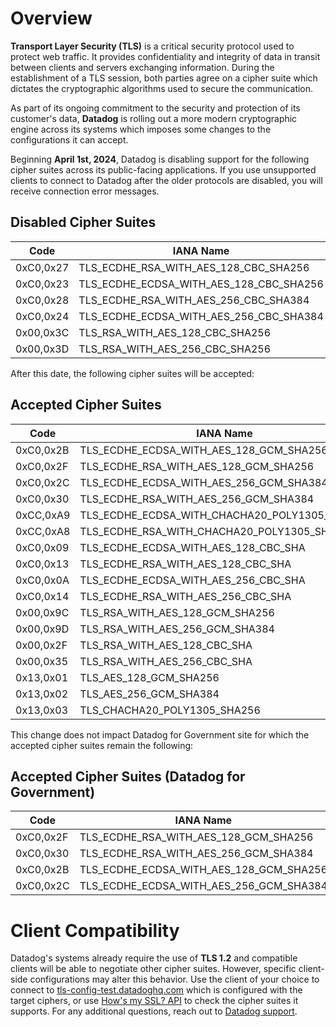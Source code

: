 # Overview

**Transport Layer Security (TLS)** is a critical security protocol used to protect web traffic. It provides confidentiality and integrity of data in transit between clients and servers exchanging information. During the establishment of a TLS session, both parties agree on a cipher suite which dictates the cryptographic algorithms used to secure the communication.

As part of its ongoing commitment to the security and protection of its customer's data, **Datadog** is rolling out a more modern cryptographic engine across its systems which imposes some changes to the configurations it can accept.

Beginning **April 1st, 2024**, Datadog is disabling support for the following cipher suites across its public-facing applications. If you use unsupported clients to connect to Datadog after the older protocols are disabled, you will receive connection error messages.

## Disabled Cipher Suites

| Code       | IANA Name                                |
|------------|------------------------------------------|
| 0xC0,0x27   | TLS_ECDHE_RSA_WITH_AES_128_CBC_SHA256    |
| 0xC0,0x23   | TLS_ECDHE_ECDSA_WITH_AES_128_CBC_SHA256  |
| 0xC0,0x28   | TLS_ECDHE_RSA_WITH_AES_256_CBC_SHA384    |
| 0xC0,0x24   | TLS_ECDHE_ECDSA_WITH_AES_256_CBC_SHA384  |
| 0x00,0x3C   | TLS_RSA_WITH_AES_128_CBC_SHA256          |
| 0x00,0x3D   | TLS_RSA_WITH_AES_256_CBC_SHA256          |

After this date, the following cipher suites will be accepted:

## Accepted Cipher Suites

| Code       | IANA Name                                       |
|------------|-------------------------------------------------|
| 0xC0,0x2B   | TLS_ECDHE_ECDSA_WITH_AES_128_GCM_SHA256        |
| 0xC0,0x2F   | TLS_ECDHE_RSA_WITH_AES_128_GCM_SHA256          |
| 0xC0,0x2C   | TLS_ECDHE_ECDSA_WITH_AES_256_GCM_SHA384        |
| 0xC0,0x30   | TLS_ECDHE_RSA_WITH_AES_256_GCM_SHA384          |
| 0xCC,0xA9   | TLS_ECDHE_ECDSA_WITH_CHACHA20_POLY1305_SHA256 |
| 0xCC,0xA8   | TLS_ECDHE_RSA_WITH_CHACHA20_POLY1305_SHA256   |
| 0xC0,0x09   | TLS_ECDHE_ECDSA_WITH_AES_128_CBC_SHA          |
| 0xC0,0x13   | TLS_ECDHE_RSA_WITH_AES_128_CBC_SHA            |
| 0xC0,0x0A   | TLS_ECDHE_ECDSA_WITH_AES_256_CBC_SHA          |
| 0xC0,0x14   | TLS_ECDHE_RSA_WITH_AES_256_CBC_SHA            |
| 0x00,0x9C   | TLS_RSA_WITH_AES_128_GCM_SHA256               |
| 0x00,0x9D   | TLS_RSA_WITH_AES_256_GCM_SHA384               |
| 0x00,0x2F   | TLS_RSA_WITH_AES_128_CBC_SHA                 |
| 0x00,0x35   | TLS_RSA_WITH_AES_256_CBC_SHA                 |
| 0x13,0x01   | TLS_AES_128_GCM_SHA256                        |
| 0x13,0x02   | TLS_AES_256_GCM_SHA384                        |
| 0x13,0x03   | TLS_CHACHA20_POLY1305_SHA256                  |

This change does not impact Datadog for Government site for which the accepted cipher suites remain the following:

## Accepted Cipher Suites (Datadog for Government)

| Code       | IANA Name                                |
|------------|------------------------------------------|
| 0xC0,0x2F   | TLS_ECDHE_RSA_WITH_AES_128_GCM_SHA256    |
| 0xC0,0x30   | TLS_ECDHE_RSA_WITH_AES_256_GCM_SHA384    |
| 0xC0,0x2B   | TLS_ECDHE_ECDSA_WITH_AES_128_GCM_SHA256  |
| 0xC0,0x2C   | TLS_ECDHE_ECDSA_WITH_AES_256_GCM_SHA384  |

# Client Compatibility

Datadog's systems already require the use of **TLS 1.2** and compatible clients will be able to negotiate other cipher suites. However, specific client-side configurations may alter this behavior. Use the client of your choice to connect to [tls-config-test.datadoghq.com][3] which is configured with the target ciphers, or use [How's my SSL? API][1] to check the cipher suites it supports. For any additional questions, reach out to [Datadog support][2].


[1]: https://www.howsmyssl.com/api/
[2]: /help
[3]: https://tls-config-test.datadoghq.com

